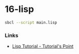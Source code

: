 # 16-lisp

```bash
sbcl --script main.lisp
```

### Links

- [Lisp Tutorial - Tutorial's Point](https://www.tutorialspoint.com/lisp/lisp_data_types.htm)

